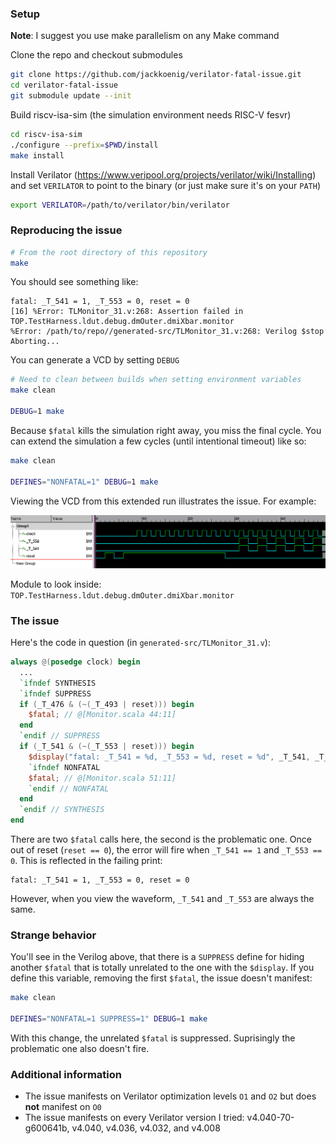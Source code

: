 
### Setup

**Note**: I suggest you use make parallelism on any Make command

Clone the repo and checkout submodules

```bash
git clone https://github.com/jackkoenig/verilator-fatal-issue.git
cd verilator-fatal-issue
git submodule update --init
```

Build riscv-isa-sim (the simulation environment needs RISC-V fesvr)

```bash
cd riscv-isa-sim
./configure --prefix=$PWD/install
make install
```

Install Verilator (https://www.veripool.org/projects/verilator/wiki/Installing) and set `VERILATOR` to point to the binary
(or just make sure it's on your `PATH`)

```bash
export VERILATOR=/path/to/verilator/bin/verilator
```

### Reproducing the issue

```bash
# From the root directory of this repository
make
```

You should see something like:
```
fatal: _T_541 = 1, _T_553 = 0, reset = 0
[16] %Error: TLMonitor_31.v:268: Assertion failed in TOP.TestHarness.ldut.debug.dmOuter.dmiXbar.monitor
%Error: /path/to/repo//generated-src/TLMonitor_31.v:268: Verilog $stop
Aborting...
```

You can generate a VCD by setting `DEBUG`

```bash
# Need to clean between builds when setting environment variables
make clean

DEBUG=1 make
```

Because `$fatal` kills the simulation right away, you miss the final cycle.
You can extend the simulation a few cycles (until intentional timeout) like so:

```bash
make clean

DEFINES="NONFATAL=1" DEBUG=1 make
```

Viewing the VCD from this extended run illustrates the issue. For example:

![](images/vcd.png)

Module to look inside: `TOP.TestHarness.ldut.debug.dmOuter.dmiXbar.monitor`

### The issue

Here's the code in question (in `generated-src/TLMonitor_31.v`):
```verilog
always @(posedge clock) begin
  ...
  `ifndef SYNTHESIS
  `ifndef SUPPRESS
  if (_T_476 & (~(_T_493 | reset))) begin
    $fatal; // @[Monitor.scala 44:11]
  end
  `endif // SUPPRESS
  if (_T_541 & (~(_T_553 | reset))) begin
    $display("fatal: _T_541 = %d, _T_553 = %d, reset = %d", _T_541, _T_553, reset);
    `ifndef NONFATAL
    $fatal; // @[Monitor.scala 51:11]
    `endif // NONFATAL
  end
  `endif // SYNTHESIS
end
```

There are two `$fatal` calls here, the second is the problematic one.
Once out of reset (`reset == 0`), the error will fire when `_T_541 == 1` and `_T_553 == 0`.
This is reflected in the failing print:
```
fatal: _T_541 = 1, _T_553 = 0, reset = 0
```

However, when you view the waveform, `_T_541` and `_T_553` are always the same.

### Strange behavior

You'll see in the Verilog above, that there is a `SUPPRESS` define for hiding another `$fatal` that
is totally unrelated to the one with the `$display`.
If you define this variable, removing the first `$fatal`, the issue doesn't manifest:

```bash
make clean

DEFINES="NONFATAL=1 SUPPRESS=1" DEBUG=1 make
```

With this change, the unrelated `$fatal` is suppressed.
Suprisingly the problematic one also doesn't fire.

### Additional information

* The issue manifests on Verilator optimization levels `O1` and `O2` but does **not** manifest on `O0`
* The issue manifests on every Verilator version I tried: v4.040-70-g600641b, v4.040, v4.036, v4.032, and v4.008

